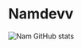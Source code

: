 # Namdevv

![Nam GitHub stats](https://github-readme-stats.vercel.app/api?username=Namdevv&show_icons=true&theme=transparent)
